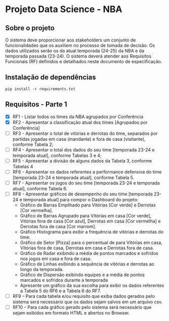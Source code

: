 # Projeto Data Science - NBA

## Sobre o projeto

O sistema deve proporcionar aos stakeholders um conjunto de funcionalidades que os
auxiliem no processo de tomada de decisão. Os dados utilizados serão os da atual
temporada (24-25) da NBA e da temporada passada (23-24). O sistema deverá atender
aos Requisitos Funcionais (RF) definidos e detalhados neste documento de especificação.

## Instalação de dependências

```
pip install -r requirements.txt
```

## Requisitos - Parte 1
- [x] RF1 - Listar todos os times da NBA agrupados por Conferência
- [x] RF2 - Apresentar a classificação atual dos times [Agrupados por Conferência]
- [ ] RF3 - Apresentar o total de vitórias e derrotas do time, separados por partidas jogadas em casa (mandante) e fora de casa (visitante), conforme Tabela 2;
- [ ] RF4 - Apresentar o total dos dados do seu time [temporada 23-24 e temporada atual], conforme Tabelas 3 e 4;
- [ ] RF5 - Apresentar a divisão de alguns dados da Tabela 3, conforme Tabelas 4
- [ ] RF6 - Apresentar os dados referentes a performance defensiva do time [temporada 23-24 e temporada atual], conforme Tabela 5.
- [ ] RF7 - Apresentar os jogos do seu time [temporada 23-24 e temporada atual], conforme Tabela 6.
- [ ] RF8 - Apresentar gráficos de desempenho do seu time [temporada 23-24 e temporada atual] para compor o Dashboard do projeto:
    - Gráfico de Barras Empilhado para Vitórias [Cor verde] e Derrotas [Cor vermelha].
    - Gráfico de Barras Agrupado para Vitórias em casa [Cor verde], Vitórias fora de casa [Cor azul], Derrotas em casa [Cor vermelha] e Derrotas fora de casa [Cor
marrom].
    - Gráfico Histograma para exibir a frequência de vitórias e derrotas do time.
    - Gráfico de Setor [Pizza] para o percentual de para Vitórias em casa, Vitórias fora de casa, Derrotas em casa e Derrotas fora de casa.
    - Gráfico de Radar exibindo a média de pontos marcados e sofridos nos jogos em casa e fora de casa.
    - Gráfico de Linhas exibindo a sequência de vitórias e derrotas ao longo da temporada.
    - Gráfico de Dispersão exibindo equipes e a média de pontos marcados e sofridos durante a temporada
    - Apresente um gráfico da sua escolha para exibir os dados referentes a Tabela 5 do RF6 e a Tabela 6 do RF7.
- [ ] RF9 – Para cada tabela e/ou requisito que exiba dados gerados pelo sistema será necessário que os dados sejam salvos em um arquivo csv.
- [ ] RF10 – Para cada gráfico gerado pelo sistema será necessário que sejam exibidos em formato HTML e abertos no Browser.
